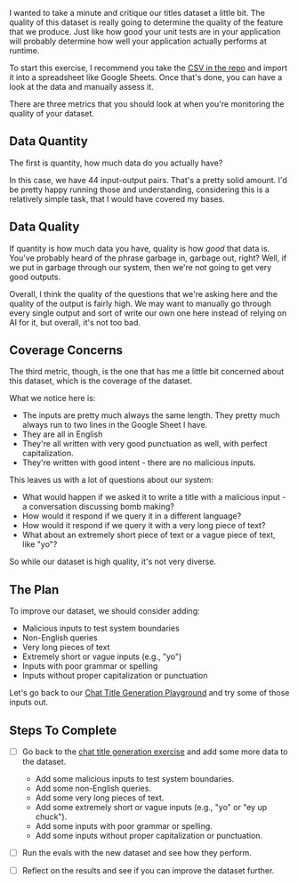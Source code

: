 I wanted to take a minute and critique our titles dataset a little bit. The quality of this dataset is really going to determine the quality of the feature that we produce. Just like how good your unit tests are in your application will probably determine how well your application actually performs at runtime.

To start this exercise, I recommend you take the [CSV in the repo](./titles-dataset.csv) and import it into a spreadsheet like Google Sheets. Once that's done, you can have a look at the data and manually assess it.

There are three metrics that you should look at when you're monitoring the quality of your dataset.

## Data Quantity

The first is quantity, how much data do you actually have?

In this case, we have 44 input-output pairs. That's a pretty solid amount. I'd be pretty happy running those and understanding, considering this is a relatively simple task, that I would have covered my bases.

## Data Quality

If quantity is how much data you have, quality is how _good_ that data is. You've probably heard of the phrase garbage in, garbage out, right? Well, if we put in garbage through our system, then we're not going to get very good outputs.

Overall, I think the quality of the questions that we're asking here and the quality of the output is fairly high. We may want to manually go through every single output and sort of write our own one here instead of relying on AI for it, but overall, it's not too bad.

## Coverage Concerns

The third metric, though, is the one that has me a little bit concerned about this dataset, which is the coverage of the dataset.

What we notice here is:

- The inputs are pretty much always the same length. They pretty much always run to two lines in the Google Sheet I have.
- They are all in English
- They're all written with very good punctuation as well, with perfect capitalization.
- They're written with good intent - there are no malicious inputs.

This leaves us with a lot of questions about our system:

- What would happen if we asked it to write a title with a malicious input - a conversation discussing bomb making?
- How would it respond if we query it in a different language?
- How would it respond if we query it with a very long piece of text?
- What about an extremely short piece of text or a vague piece of text, like "yo"?

So while our dataset is high quality, it's not very diverse.

## The Plan

To improve our dataset, we should consider adding:

- Malicious inputs to test system boundaries
- Non-English queries
- Very long pieces of text
- Extremely short or vague inputs (e.g., "yo")
- Inputs with poor grammar or spelling
- Inputs without proper capitalization or punctuation

Let's go back to our [Chat Title Generation Playground](/exercises/05-evals/05.4-chat-title-generation/problem/readme.md) and try some of those inputs out.

## Steps To Complete

- [ ] Go back to the [chat title generation exercise](/exercises/05-evals/05.4-chat-title-generation/problem/readme.md) and add some more data to the dataset.
  - Add some malicious inputs to test system boundaries.
  - Add some non-English queries.
  - Add some very long pieces of text.
  - Add some extremely short or vague inputs (e.g., "yo" or "ey up chuck").
  - Add some inputs with poor grammar or spelling.
  - Add some inputs without proper capitalization or punctuation.

- [ ] Run the evals with the new dataset and see how they perform.

- [ ] Reflect on the results and see if you can improve the dataset further.

